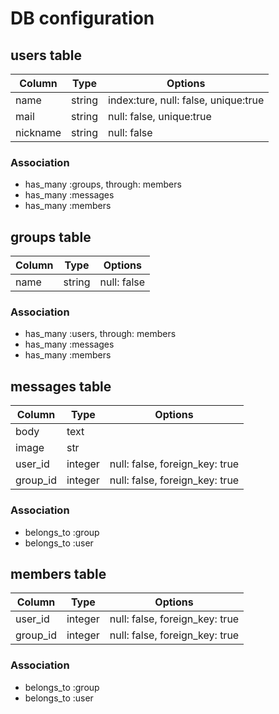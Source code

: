 # DB configuration

## users table
|Column|Type|Options|
|------|----|-------|
|name|string|index:ture, null: false, unique:true|
|mail|string|null: false, unique:true|
|nickname|string|null: false|


### Association
- has_many :groups, through: members
- has_many :messages
- has_many :members


## groups table
|Column|Type|Options|
|------|----|-------|
|name|string|null: false|

### Association
- has_many :users, through: members
- has_many :messages
- has_many :members


## messages table
|Column|Type|Options|
|------|----|-------|
|body|text||
|image|str||
|user_id|integer|null: false, foreign_key: true|
|group_id|integer|null: false, foreign_key: true|

### Association
- belongs_to :group
- belongs_to :user


## members table

|Column|Type|Options|
|------|----|-------|
|user_id|integer|null: false, foreign_key: true|
|group_id|integer|null: false, foreign_key: true|

### Association
- belongs_to :group
- belongs_to :user














<!-- 
This README would normally document whatever steps are necessary to get the
application up and running.

Things you may want to cover:

* Ruby version

* System dependencies

* Configuration

* Database creation

* Database initialization

* How to run the test suite

* Services (job queues, cache servers, search engines, etc.)

* Deployment instructions

* ... -->
